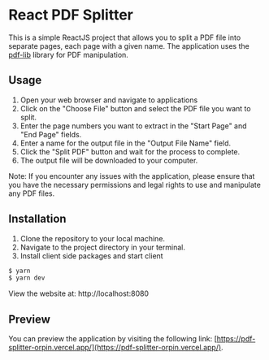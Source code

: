 # React PDF Splitter

This is a simple ReactJS project that allows you to split a PDF file into separate pages, each page with a given name. The application uses the [pdf-lib](https://pdf-lib.js.org/) library for PDF manipulation.

## Usage

1. Open your web browser and navigate to applications
2. Click on the "Choose File" button and select the PDF file you want to split.
3. Enter the page numbers you want to extract in the "Start Page" and "End Page" fields.
4. Enter a name for the output file in the "Output File Name" field.
5. Click the "Split PDF" button and wait for the process to complete.
6. The output file will be downloaded to your computer. 

Note: If you encounter any issues with the application, please ensure that you have the necessary permissions and legal rights to use and manipulate any PDF files.

## Installation

1. Clone the repository to your local machine.
2. Navigate to the project directory in your terminal.
3. Install client side packages and start client

```bash
$ yarn
$ yarn dev
```
View the website at: http://localhost:8080

## Preview

You can preview the application by visiting the following link: [https://pdf-splitter-orpin.vercel.app/](https://pdf-splitter-orpin.vercel.app/).
